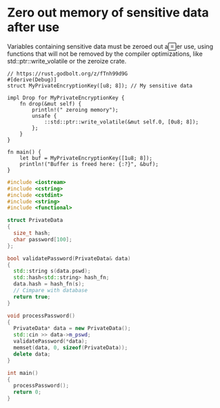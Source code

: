 # Zero out memory of sensitive data after use
Variables containing sensitive data must be zeroed out aer use, using functions that
will not be removed by the compiler optimizations, like std::ptr::write_volatile
or the zeroize crate.


```rust,editable
// https://rust.godbolt.org/z/fTnh99d9G
#[derive(Debug)]
struct MyPrivateEncryptionKey([u8; 8]); // My sensitive data

impl Drop for MyPrivateEncryptionKey {
    fn drop(&mut self) {
        println!(" zeroing memory");
        unsafe {
            ::std::ptr::write_volatile(&mut self.0, [0u8; 8]);
        };
    }
}

fn main() {
    let buf = MyPrivateEncryptionKey([1u8; 8]);
    println!("Buffer is freed here: {:?}", &buf);
}
```

```cpp
#include <iostream>
#include <cstring>
#include <cstdint>
#include <string>
#include <functional>

struct PrivateData
{
  size_t hash;
  char password[100];
};

bool validatePassword(PrivateData& data)
{
  std::string s(data.pswd);
  std::hash<std::string> hash_fn;
  data.hash = hash_fn(s);
  // Cimpare with database
  return true;
}

void processPassword()
{
  PrivateData* data = new PrivateData();
  std::cin >> data->m_pswd;
  validatePassword(*data);
  memset(data, 0, sizeof(PrivateData));
  delete data;
}

int main()
{
  processPassword();
  return 0;
}

```
